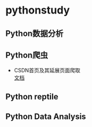 # pythonstudy
## Python数据分析

## Python爬虫
- CSDN首页及其延展页面爬取  
  [文档](DoubanMovies.py)  
## Python reptile 

## Python Data Analysis
